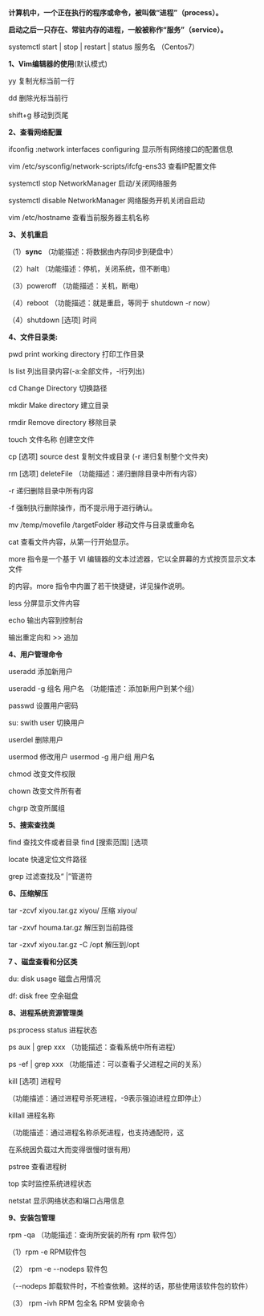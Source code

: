 **计算机中，一个正在执行的程序或命令，被叫做“进程”（process）。** 

**启动之后一只存在、常驻内存的进程，一般被称作“服务”（service）。**

systemctl start | stop | restart | status  服务名  （Centos7）




**1、Vim编辑器的使用**(默认模式)

yy 					 复制光标当前一行

dd				 	删除光标当前行

shift+g             移动到页尾


**2、查看网络配置**

ifconfig :network interfaces configuring 	  显示所有网络接口的配置信息

vim /etc/sysconfig/network-scripts/ifcfg-ens33     	查看IP配置文件       

systemctl stop NetworkManager      	启动/关闭网络服务

systemctl disable NetworkManager      	网络服务开机关闭自启动

vim  /etc/hostname     查看当前服务器主机名称


**3、关机重启**

（1）**sync**   （功能描述：将数据由内存同步到硬盘中） 

（2）halt   （功能描述：停机，关闭系统，但不断电） 

（3）poweroff   （功能描述：关机，断电） 

（4）reboot  （功能描述：就是重启，等同于 shutdown -r now）

（4）shutdown [选项] 时间


**4、文件目录类:**

pwd     		print working directory 打印工作目录 

ls				list 列出目录内容(-a:全部文件，-l行列出)

cd				Change Directory 切换路径

mkdir			Make directory 建立目录

rmdir			Remove directory 移除目录

touch  文件名称    	创建空文件

cp [选项] source dest			复制文件或目录  (-r 递归复制整个文件夹)

rm [选项] deleteFile  （功能描述：递归删除目录中所有内容）

-r 		递归删除目录中所有内容 

-f 		强制执行删除操作，而不提示用于进行确认。

mv /temp/movefile /targetFolder 			移动文件与目录或重命名

cat     		查看文件内容，从第一行开始显示。

more			指令是一个基于 VI 编辑器的文本过滤器，它以全屏幕的方式按页显示文本文件 

的内容。more 指令中内置了若干快捷键，详见操作说明。

less			分屏显示文件内容

echo			输出内容到控制台

输出重定向和 >> 追加


**4、用户管理命令**

useradd 		添加新用户

useradd -g 组名 用户名 （功能描述：添加新用户到某个组）

passwd 设置用户密码

su: swith user 切换用户

userdel 删除用户

usermod 修改用户			usermod -g 用户组 用户名

chmod 改变文件权限

chown 改变文件所有者

chgrp 改变所属组


**5、搜索查找类**

find 查找文件或者目录			find [搜索范围] [选项

locate 快速定位文件路径

grep 过滤查找及“		|”管道符


**6、压缩解压**

tar -zcvf xiyou.tar.gz xiyou/      压缩 xiyou/

tar -zxvf houma.tar.gz          解压到当前路径

tar -zxvf xiyou.tar.gz -C /opt     解压到/opt


**7 、磁盘查看和分区类**

du: disk usage 磁盘占用情况

df: disk free 空余磁盘


**8、进程系统资源管理类**

ps:process status 进程状态

ps aux | grep xxx 		（功能描述：查看系统中所有进程） 

ps -ef | grep xxx 			（功能描述：可以查看子父进程之间的关系）

kill [选项] 进程号 

（功能描述：通过进程号杀死进程，-9表示强迫进程立即停止） 

killall 进程名称 

（功能描述：通过进程名称杀死进程，也支持通配符，这 

在系统因负载过大而变得很慢时很有用）

pstree 查看进程树

top 实时监控系统进程状态

netstat 显示网络状态和端口占用信息


**9、安装包管理**

rpm -qa （功能描述：查询所安装的所有 rpm 软件包）

（1）rpm -e RPM软件包 

（2） rpm -e --nodeps 软件包

（--nodeps 	卸载软件时，不检查依赖。这样的话，那些使用该软件包的软件）

（3） rpm -ivh RPM 包全名  		 RPM 安装命令
